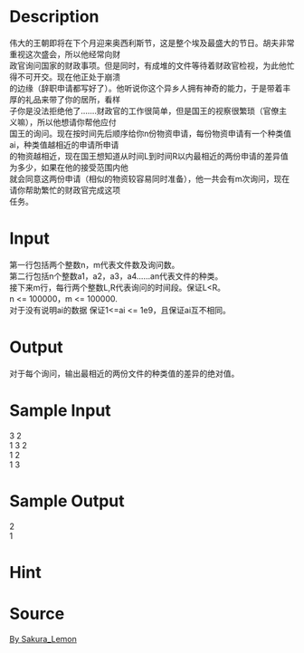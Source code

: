 
# Description

<div class="content"><div>伟大的王朝即将在下个月迎来奥西利斯节，这是整个埃及最盛大的节日。胡夫非常重视这次盛会，所以他经常向财</div>
<div>政官询问国家的财政事项。但是同时，有成堆的文件等待着财政官检视，为此他忙得不可开交。现在他正处于崩溃</div>
<div>的边缘（辞职申请都写好了）。他听说你这个异乡人拥有神奇的能力，于是带着丰厚的礼品来带了你的居所，看样</div>
<div>子你是没法拒绝他了…….财政官的工作很简单，但是国王的视察很繁琐（官僚主义嘛），所以他想请你帮他应付</div>
<div>国王的询问。现在按时间先后顺序给你n份物资申请，每份物资申请有一个种类值ai，种类值越相近的申请所申请</div>
<div>的物资越相近，现在国王想知道从时间L到时间R以内最相近的两份申请的差异值为多少，如果在他的接受范围内他</div>
<div>就会同意这两份申请（相似的物资较容易同时准备），他一共会有m次询问，现在请你帮助繁忙的财政官完成这项</div>
<div>任务。</div>
<div></div>
<p></p></div>

# Input

<div class="content"><div>第一行包括两个整数n，m代表文件数及询问数。</div>
<div>第二行包括n个整数a1，a2，a3，a4……an代表文件的种类。</div>
<div>接下来m行，每行两个整数L,R代表询问的时间段。保证L&lt;R。</div>
<div>n &lt;= 100000，m &lt;= 100000.</div>
<div>对于没有说明ai的数据 保证1&lt;=ai &lt;= 1e9，且保证ai互不相同。</div>
<div></div>
<p></p></div>

# Output

<div class="content"><div>对于每个询问，输出最相近的两份文件的种类值的差异的绝对值。</div>
<div></div>
<p></p></div>

# Sample Input

<div class="content"><span class="sampledata">3 2<br/>
1 3 2<br/>
1 2<br/>
1 3</span></div>

# Sample Output

<div class="content"><span class="sampledata">2<br/>
1</span></div>

# Hint

<div class="content"><p></p></div>

# Source

<div class="content"><p><a href="problemset.php?search=By Sakura_Lemon">By Sakura_Lemon</a></p></div>

